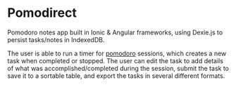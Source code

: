 # Pomodirect
Pomodoro notes app built in Ionic &amp; Angular frameworks, using Dexie.js to persist tasks/notes in IndexedDB.

The user is able to run a timer for [pomodoro](https://en.wikipedia.org/wiki/Pomodoro_Technique) sessions, which creates a new task when completed or stopped.
The user can edit the task to add details of what was accomplished/completed during the session, submit the task to save it to a sortable table, and export the tasks in several different formats.
